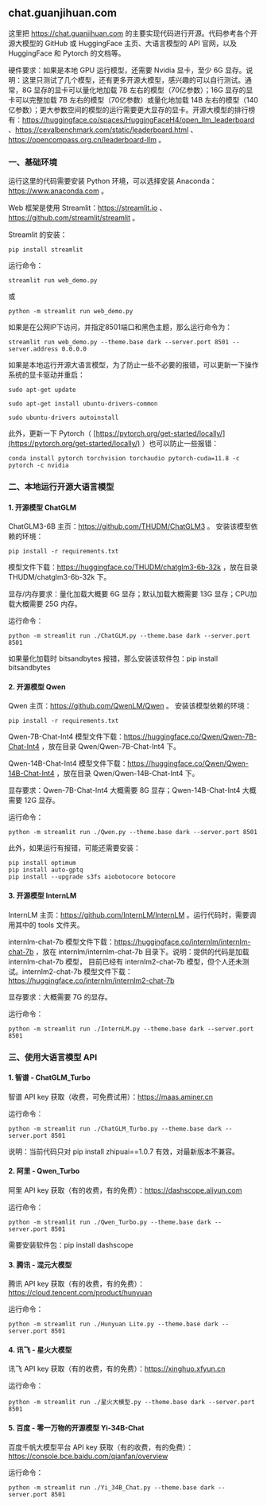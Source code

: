 ## chat.guanjihuan.com

这里把 https://chat.guanjihuan.com 的主要实现代码进行开源。代码参考各个开源大模型的 GitHub 或 HuggingFace 主页、大语言模型的 API 官网，以及 HuggingFace 和 Pytorch 的文档等。

硬件要求：如果是本地 GPU 运行模型，还需要 Nvidia 显卡，至少 6G 显存。说明：这里只测试了几个模型，还有更多开源大模型，感兴趣的可以自行测试。通常，8G 显存的显卡可以量化地加载 7B 左右的模型（70亿参数）；16G 显存的显卡可以完整加载 7B 左右的模型（70亿参数）或量化地加载 14B 左右的模型（140亿参数）；更大参数空间的模型的运行需要更大显存的显卡。开源大模型的排行榜有：https://huggingface.co/spaces/HuggingFaceH4/open_llm_leaderboard 、https://cevalbenchmark.com/static/leaderboard.html 、https://opencompass.org.cn/leaderboard-llm 。

### 一、基础环境

运行这里的代码需要安装 Python 环境，可以选择安装 Anaconda：https://www.anaconda.com 。

Web 框架是使用 Streamlit：https://streamlit.io 、https://github.com/streamlit/streamlit 。

Streamlit 的安装：

```
pip install streamlit
```

运行命令：

```
streamlit run web_demo.py
```

或

```
python -m streamlit run web_demo.py
```

如果是在公网IP下访问，并指定8501端口和黑色主题，那么运行命令为：

```
streamlit run web_demo.py --theme.base dark --server.port 8501 --server.address 0.0.0.0 
```

如果是本地运行开源大语言模型，为了防止一些不必要的报错，可以更新一下操作系统的显卡驱动并重启：

```
sudo apt-get update

sudo apt-get install ubuntu-drivers-common

sudo ubuntu-drivers autoinstall
```

此外，更新一下 Pytorch（ [https://pytorch.org/get-started/locally/](https://pytorch.org/get-started/locally/) ）也可以防止一些报错：

```
conda install pytorch torchvision torchaudio pytorch-cuda=11.8 -c pytorch -c nvidia
```

### 二、本地运行开源大语言模型

#### 1. 开源模型 ChatGLM

ChatGLM3-6B 主页：https://github.com/THUDM/ChatGLM3 。 安装该模型依赖的环境：

```
pip install -r requirements.txt
```

模型文件下载：https://huggingface.co/THUDM/chatglm3-6b-32k ，放在目录 THUDM/chatglm3-6b-32k 下。

显存/内存要求：量化加载大概要 6G 显存；默认加载大概需要 13G 显存；CPU加载大概需要 25G 内存。

运行命令：

```
python -m streamlit run ./ChatGLM.py --theme.base dark --server.port 8501
```

如果量化加载时 bitsandbytes 报错，那么安装该软件包：pip install bitsandbytes

#### 2. 开源模型 Qwen

Qwen 主页：https://github.com/QwenLM/Qwen 。 安装该模型依赖的环境：

```
pip install -r requirements.txt
```

Qwen-7B-Chat-Int4 模型文件下载：https://huggingface.co/Qwen/Qwen-7B-Chat-Int4 ，放在目录 Qwen/Qwen-7B-Chat-Int4 下。

Qwen-14B-Chat-Int4 模型文件下载：https://huggingface.co/Qwen/Qwen-14B-Chat-Int4 ，放在目录 Qwen/Qwen-14B-Chat-Int4 下。

显存要求：Qwen-7B-Chat-Int4 大概需要 8G 显存；Qwen-14B-Chat-Int4 大概需要 12G 显存。

运行命令：

```
python -m streamlit run ./Qwen.py --theme.base dark --server.port 8501
```

此外，如果运行有报错，可能还需要安装：

```
pip install optimum
pip install auto-gptq
pip install --upgrade s3fs aiobotocore botocore
```

#### 3. 开源模型 InternLM

InternLM 主页：https://github.com/InternLM/InternLM 。运行代码时，需要调用其中的 tools 文件夹。

internlm-chat-7b 模型文件下载：https://huggingface.co/internlm/internlm-chat-7b ，放在 internlm/internlm-chat-7b 目录下。说明：提供的代码是加载 internlm-chat-7b 模型， 目前已经有 internlm2-chat-7b 模型，但个人还未测试。internlm2-chat-7b 模型文件下载：https://huggingface.co/internlm/internlm2-chat-7b

显存要求：大概需要 7G 的显存。

运行命令：

```
python -m streamlit run ./InternLM.py --theme.base dark --server.port 8501
```

### 三、使用大语言模型 API

#### 1. 智谱 - ChatGLM_Turbo

智谱 API key 获取（收费，可免费试用）：https://maas.aminer.cn

运行命令：

```
python -m streamlit run ./ChatGLM_Turbo.py --theme.base dark --server.port 8501
```

说明：当前代码只对 pip install zhipuai==1.0.7 有效，对最新版本不兼容。

#### 2. 阿里 - Qwen_Turbo

阿里 API key 获取（有的收费，有的免费）：https://dashscope.aliyun.com

运行命令：

```
python -m streamlit run ./Qwen_Turbo.py --theme.base dark --server.port 8501
```

需要安装软件包：pip install dashscope

#### 3. 腾讯 - 混元大模型

腾讯 API key 获取（有的收费，有的免费）：https://cloud.tencent.com/product/hunyuan

运行命令：
```
python -m streamlit run ./Hunyuan Lite.py --theme.base dark --server.port 8501
```

#### 4. 讯飞 - 星火大模型

讯飞 API key 获取（有的收费，有的免费）：https://xinghuo.xfyun.cn

运行命令：

```
python -m streamlit run ./星火大模型.py --theme.base dark --server.port 8501
```

#### 5. 百度 - 零一万物的开源模型 Yi-34B-Chat

百度千帆大模型平台 API key 获取（有的收费，有的免费）：https://console.bce.baidu.com/qianfan/overview

运行命令：

```
python -m streamlit run ./Yi_34B_Chat.py --theme.base dark --server.port 8501
```
